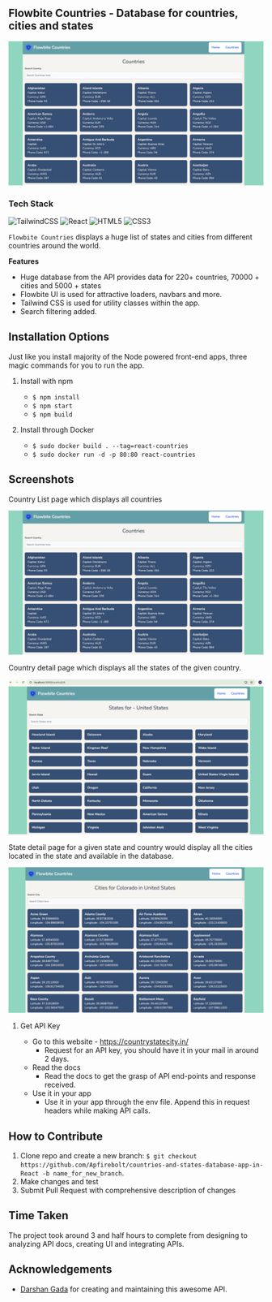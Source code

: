 ## Flowbite Countries - Database for countries, cities and states 

![Countries_Logo](screenshots/countries.png)

### Tech Stack

![TailwindCSS](https://img.shields.io/badge/tailwindcss-%2338B2AC.svg?style=for-the-badge&logo=tailwind-css&logoColor=white)
![React](https://img.shields.io/badge/react-%2320232a.svg?style=for-the-badge&logo=react&logoColor=%2361DAFB)
![HTML5](https://img.shields.io/badge/html5-%23E34F26.svg?style=for-the-badge&logo=html5&logoColor=white)
![CSS3](https://img.shields.io/badge/css3-%231572B6.svg?style=for-the-badge&logo=css3&logoColor=white)

`Flowbite Countries` displays a huge list of states and cities from different countries around the world.

**Features**

- Huge database from the API provides data for 220+ countries, 70000 + cities and 5000 + states
- Flowbite UI is used for attractive loaders, navbars and more.
- Tailwind CSS is used for utility classes within the app.
- Search filtering added.

**Installation Options**
---

Just like you install majority of the Node powered front-end apps, three magic commands for you to run the app.

1. Install with npm
    + `$ npm install`
    + `$ npm start`
    + `$ npm build`

2. Install through Docker
    + `$ sudo docker build . --tag=react-countries`
    + `$ sudo docker run -d -p 80:80 react-countries`

**Screenshots**
---

Country List page which displays all countries

![Country_List](screenshots/countries.png)

Country detail page which displays all the states of the given country.

![Countries_Logo](screenshots/states.png)

State detail page for a given state and country would display all the cities located in the state and available in the database.

![States_Logo](screenshots/cities.png)

1. Get API Key

    + Go to this website - https://countrystatecity.in/
        - Request for an API key, you should have it in your mail in around 2 days.
    + Read the docs
        - Read the docs to get the grasp of API end-points and response received.
    + Use it in your app
        - Use it in your app through the env file. Append this in request headers while making API calls.

**How to Contribute**
---

1. Clone repo and create a new branch: `$ git checkout https://github.com/Apfirebolt/countries-and-states-database-app-in-React -b name_for_new_branch`.
2. Make changes and test
3. Submit Pull Request with comprehensive description of changes

**Time Taken**
---

The project took around 3 and half hours to complete from designing to analyzing API docs, creating UI and integrating APIs.

**Acknowledgements**
---

+ [Darshan Gada](https://github.com/dr5hn) for creating and maintaining this awesome API.

